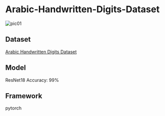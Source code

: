 # Arabic-Handwritten-Digits-Dataset

![pic01](https://user-images.githubusercontent.com/28225321/154095807-669138c9-527e-4a07-9c32-2d49ed7cb941.jpg)


## Dataset
[Arabic Handwritten Digits Dataset](https://www.kaggle.com/mloey1/ahdd1)

## Model
  ResNet18
  Accuracy: 99%

## Framework
  pytorch
 
